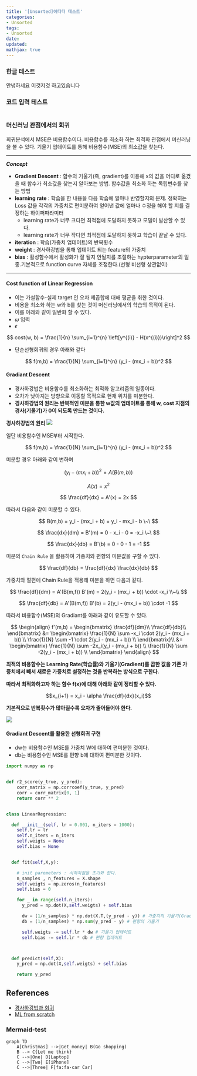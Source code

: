 ```yaml
---
title: '[Unsorted]에디터 테스트'
categories:
- Unsorted
tags:
- Unsorted
date:
updated:
mathjax: true
---
```


### 한글 테스트

안녕하세요 이것저것 하고있습니다

### 코드 입력 테스트

```python

```

### 머신러닝 관점에서의 회귀

회귀분석에서 MSE은 비용함수이다. 
비용함수를 최소화 하는 최적화 관점에서 머신러닝을 볼 수 있다.
기울기 업데이트를 통해 비용함수(MSE)의 최소값을 찾는다.

---

***Concept***

- **Gradient Descent** : 함수의 기울기(즉, gradient)를 이용해 x의 값을 어디로 옮겼을 때 함수가 최소값을 찾는지 알아보는 방법. 함수값을 최소화 하는 독립변수를 찾는 방법
- **learning rate** : 학습을 한 내용을 다음 학습에 얼마나 반영할지의 문제. 정확히는 Loss 값을 각각의 가중치로 편미분하여 얻어낸 값에 얼마나 수정을 해야 할 지를 결정하는 하이퍼파라미터
  - learning rate가 너무 크다면 최적점에 도달하지 못하고 모델이 발산할 수 있다.
  - learning rate가 너무 작다면 최적점에 도달하지 못하고 학습이 끝날 수 있다.
- **iteration** : 학습(가중치 업데이트)의 반복횟수
- **weight** : 경사하강법을 통해 업데이트 되는 feature의 가중치
- **bias** : 활성함수에서 활성화가 잘 될지 안될지를 조절하는 hypterparameter의 일종.기본적으로 function curve 자체를 조정한다.(선형 비선형 상관없이)

---

#### Cost function of Linear Regression

- 이는 가설함수-실제 target 인 오차 제곱합에 대해 평균을 취한 것이다.
- 비용을 최소화 하는 w와 b를 찾는 것이 머신러닝에서의 학습의 목적이 된다.
- 이를 아래와 같이 일반화 할 수 있다.
- $\omega$ 입력
- $\epsilon$

$$
cost(w, b) = \frac{1}{n} \sum_{i=1}^{n} \left[y^{(i)} - H(x^{(i)})\right]^2
$$

- 단순선형회귀의 경우 아래와 같다

$$
f(m,b) = \frac{1}{N} \sum_{i=1}^{n} (y_i - (mx_i + b))^2
$$

#### Gradiant Descent

- 경사하강법은 비용함수를 최소화하는 최적화 알고리즘의 일종이다.
- 오차가 낮아지는 방향으로 이동할 목적으로 현재 위치를 미분한다.
- **경사하강법의 원리는 반복적인 미분을 통한 w값의 업데이트를 통해 w, cost 지점의 경사(기울기)가 0이 되도록 만드는 것이다.**

**경사하강법의 원리** ![](https://i.ytimg.com/vi/b4Vyma9wPHo/maxresdefault.jpg)

일단 비용함수인 MSE부터 시작한다.

$$
f(m,b) = \frac{1}{N} \sum_{i=1}^{n} (y_i - (mx_i + b))^2
$$

미분할 경우 아래와 같이 변하며

$$
(y_i - (mx_i + b))^2 = A(B(m,b))
$$

$$
A(x) = x^2
$$

$$
\frac{df}{dx} = A'(x) = 2x
$$

따라서 다음와 같이 미분할 수 있다.

$$
B(m,b) = y_i - (mx_i + b) = y_i - mx_i - b \~\ 
$$

$$
\frac{dx}{dm} = B'(m) = 0 - x_i - 0 = -x_i \~\ 
$$

$$
\frac{dx}{db} = B'(b) = 0 - 0 - 1 = -1 
$$

미분의 `Chain Rule` 을 활용하여 가중치와 편향의 미분값을 구할 수 있다.

$$
\frac{df}{db} = \frac{df}{dx} \frac{dx}{db}
$$

가중치와 절편에 Chain Rule을 적용해 미분을 하면 다음과 같다.

$$
\frac{df}{dm} = A'(B(m,f)) B'(m) = 2(y_i - (mx_i + b)) \cdot -x_i \\~\\
$$

$$
\frac{df}{db} = A'(B(m,f)) B'(b) = 2(y_i - (mx_i + b)) \cdot -1
$$

따라서 비용함수(MSE)의 Gradiant를 아래과 같이 유도할 수 있다.

$$
\begin{align}
  f'(m,b) =
    \begin{bmatrix}
      \frac{df}{dm}\\
      \frac{df}{db}\\
    \end{bmatrix}
  &=
    \begin{bmatrix}
      \frac{1}{N} \sum -x_i \cdot 2(y_i - (mx_i + b)) \\
      \frac{1}{N} \sum -1 \cdot 2(y_i - (mx_i + b)) \\
    \end{bmatrix}\\
  &=
    \begin{bmatrix}
       \frac{1}{N} \sum -2x_i(y_i - (mx_i + b)) \\
       \frac{1}{N} \sum -2(y_i - (mx_i + b)) \\
    \end{bmatrix}
  \end{align}
$$

**최적의 비용함수는 Learning Rate(학습률)와 기울기(Gradient)를 곱한 값을 기존 가중치에서 빼서 새로운 가중치로 설정하는 것을 반복하는 방식으로 구한다.**

**따라서 최적화하고자 하는 함수 f(x)에 대해 아래와 같이 정리할 수 있다.**

$$x_{i+1} = x_i - \alpha \frac{df}{dx}(x_i)$$

**기본적으로 반복횟수가 많아질수록 오차가 줄어들어야 한다.**

![](https://ml-cheatsheet.readthedocs.io/en/latest/_images/linear_regression_training_cost.png)

#### Gradiant Descent를 활용한 선형회귀 구현

- dw는 비용함수인 MSE를 가중치 W에 대하여 편미분한 것이다.
- db는 비용함수인 MSE를 편향 b에 대하여 편미분한 것이다.

```python
import numpy as np


def r2_score(y_true, y_pred):
    corr_matrix = np.corrcoef(y_true, y_pred)
    corr = corr_matrix[0, 1]
    return corr ** 2


class LinearRegression:

  def __init__(self, lr = 0.001, n_iters = 1000):
    self.lr = lr
    self.n_iters = n_iters
    self.weigts = None
    self.bias = None


  def fit(self,X,y):

    # init paremeters : 시작지점을 초기화 한다.
    n_samples , n_features = X.shape
    self.weigts = np.zeros(n_features)
    self.bias = 0

    for _ in range(self.n_iters):
      y_pred = np.dot(X,self.weigts) + self.bias

      dw = (1/n_samples) * np.dot(X.T,(y_pred - y)) # 가중치의 기울기(Gradiant)(미분값)
      db = (1/n_samples) * np.sum(y_pred - y) # 편향의 기울기

      self.weigts -= self.lr * dw # 기울기 업데이트
      self.bias -= self.lr * db # 편향 업데이트



  def predict(self,X):
    y_pred = np.dot(X,self.weigts) + self.bias

    return y_pred
```

## References

- [경사하강법과 회귀](https://angeloyeo.github.io/2020/08/24/linear_regression.html)
- [ML from scratch](https://youtu.be/4swNt7PiamQ?list=PLqnslRFeH2Upcrywf-u2etjdxxkL8nl7E)

### Mermaid-test

```mermaid
graph TD
    A[Christmas] -->|Get money| B(Go shopping)
    B --> C{Let me think}
    C -->|One| D[Laptop]
    C -->|Two| E[iPhone]
    C -->|Three| F[fa:fa-car Car]  
```

